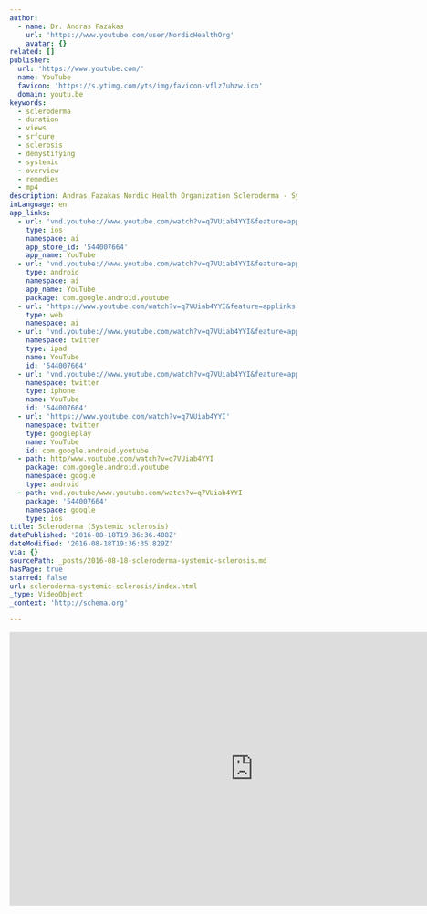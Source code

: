 ```yaml
---
author:
  - name: Dr. Andras Fazakas
    url: 'https://www.youtube.com/user/NordicHealthOrg'
    avatar: {}
related: []
publisher:
  url: 'https://www.youtube.com/'
  name: YouTube
  favicon: 'https://s.ytimg.com/yts/img/favicon-vflz7uhzw.ico'
  domain: youtu.be
keywords:
  - scleroderma
  - duration
  - views
  - srfcure
  - sclerosis
  - demystifying
  - systemic
  - overview
  - remedies
  - mp4
description: Andras Fazakas Nordic Health Organization Scleroderma - Systemic sclerosis
inLanguage: en
app_links:
  - url: 'vnd.youtube://www.youtube.com/watch?v=q7VUiab4YYI&feature=applinks'
    type: ios
    namespace: ai
    app_store_id: '544007664'
    app_name: YouTube
  - url: 'vnd.youtube://www.youtube.com/watch?v=q7VUiab4YYI&feature=applinks'
    type: android
    namespace: ai
    app_name: YouTube
    package: com.google.android.youtube
  - url: 'https://www.youtube.com/watch?v=q7VUiab4YYI&feature=applinks'
    type: web
    namespace: ai
  - url: 'vnd.youtube://www.youtube.com/watch?v=q7VUiab4YYI&feature=applinks'
    namespace: twitter
    type: ipad
    name: YouTube
    id: '544007664'
  - url: 'vnd.youtube://www.youtube.com/watch?v=q7VUiab4YYI&feature=applinks'
    namespace: twitter
    type: iphone
    name: YouTube
    id: '544007664'
  - url: 'https://www.youtube.com/watch?v=q7VUiab4YYI'
    namespace: twitter
    type: googleplay
    name: YouTube
    id: com.google.android.youtube
  - path: http/www.youtube.com/watch?v=q7VUiab4YYI
    package: com.google.android.youtube
    namespace: google
    type: android
  - path: vnd.youtube/www.youtube.com/watch?v=q7VUiab4YYI
    package: '544007664'
    namespace: google
    type: ios
title: Scleroderma (Systemic sclerosis)
datePublished: '2016-08-18T19:36:36.408Z'
dateModified: '2016-08-18T19:36:35.829Z'
via: {}
sourcePath: _posts/2016-08-18-scleroderma-systemic-sclerosis.md
hasPage: true
starred: false
url: scleroderma-systemic-sclerosis/index.html
_type: VideoObject
_context: 'http://schema.org'

---
```

<iframe src="https://cdn.embedly.com/widgets/media.html?src=https%3A%2F%2Fwww.youtube.com%2Fembed%2Fq7VUiab4YYI%3Ffeature%3Doembed&amp;url=http%3A%2F%2Fwww.youtube.com%2Fwatch%3Fv%3Dq7VUiab4YYI&amp;image=https%3A%2F%2Fi.ytimg.com%2Fvi%2Fq7VUiab4YYI%2Fhqdefault.jpg&amp;key=b7d04c9b404c499eba89ee7072e1c4f7&amp;type=text%2Fhtml&amp;schema=youtube" width="854" height="480" scrolling="no" frameborder="0" allowfullscreen="" style=""></iframe>